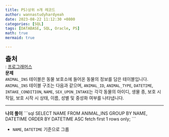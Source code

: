 ```yaml
---
title: PS)상위 n개 레코드
author: wannastudyhardyeah
date: 2023-08-22 11:12:30 +0800
categories: [SQL]
tags: [DATABASE, SQL, Oracle, PS]
math: true
mermaid: true

---
```

<span style="font-size: 1.3rem;"><b>출처</b></span><br>
\: <a href="https://school.programmers.co.kr/learn/courses/30/lessons/59405">프로그래머스</a>
<br>
<b>문제</b><br>
``ANIMAL_INS`` 테이블은 동물 보호소에 들어온 동물의 정보를 담은 테이블입니다. ``ANIMAL_INS`` 테이블 구조는 다음과 같으며, ``ANIMAL_ID``, ``ANIMAL_TYPE``, ``DATETIME``, ``INTAKE_CONDITION``, ``NAME``, ``SEX_UPON_INTAKE``는 각각 동물의 아이디, 생물 종, 보호 시작일, 보호 시작 시 상태, 이름, 성별 및 중성화 여부를 나타냅니다.
<hr>
<b>나의 풀이</b>
```sql
SELECT NAME
FROM ANIMAL_INS
GROUP BY NAME, DATETIME
ORDER BY DATETIME ASC
fetch first 1 rows only;
```

- ``NAME``, ``DATETIME`` 기준으로 그룹
